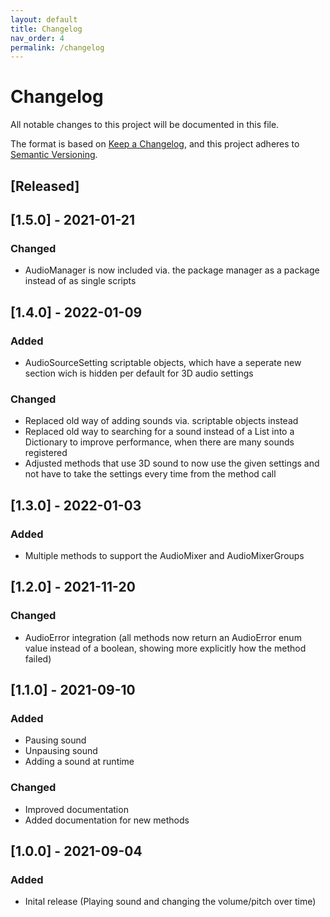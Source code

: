 ```yaml
---
layout: default
title: Changelog
nav_order: 4
permalink: /changelog
---
```


# Changelog
All notable changes to this project will be documented in this file.

The format is based on [Keep a Changelog](https://keepachangelog.com/en/1.0.0/),
and this project adheres to [Semantic Versioning](https://semver.org/spec/v2.0.0.html).

## [Released]

## [1.5.0] - 2021-01-21

### Changed
- AudioManager is now included via. the package manager as a package instead of as single scripts


## [1.4.0] - 2022-01-09

### Added
- AudioSourceSetting scriptable objects, which have a seperate new section wich is hidden per default for 3D audio settings

### Changed
- Replaced old way of adding sounds via. scriptable objects instead
- Replaced old way to searching for a sound instead of a List into a Dictionary to improve performance, when there are many sounds registered
- Adjusted methods that use 3D sound to now use the given settings and not have to take the settings every time from the method call


## [1.3.0] - 2022-01-03

### Added
- Multiple methods to support the AudioMixer and AudioMixerGroups


## [1.2.0] - 2021-11-20

### Changed
- AudioError integration (all methods now return an AudioError enum value instead of a boolean, showing more explicitly how the method failed)


## [1.1.0] - 2021-09-10

### Added
- Pausing sound
- Unpausing sound
- Adding a sound at runtime

### Changed
- Improved documentation
- Added documentation for new methods

## [1.0.0] - 2021-09-04

### Added
- Inital release (Playing sound and changing the volume/pitch over time)
